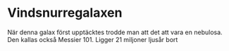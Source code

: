 # Vindsnurregalaxen

När denna galax först upptäcktes trodde man att det att vara en nebulosa. Den
kallas också Messier 101. Ligger 21 miljoner ljusår bort
